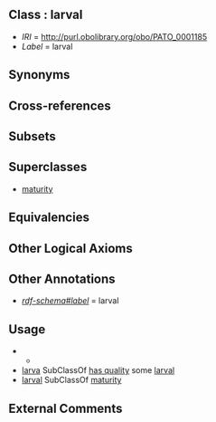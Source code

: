 
## Class : larval

 * *IRI* = http://purl.obolibrary.org/obo/PATO_0001185
 * *Label* = larval

## Synonyms


## Cross-references


## Subsets


## Superclasses

 * [maturity](../../PATO/61/PATO_0000261.md)

## Equivalencies


## Other Logical Axioms


## Other Annotations

 * *[rdf-schema#label](../../el/rdf-schema#label.md)* = larval

## Usage

 * -
 * [larva](../../UBERON/48/UBERON_0002548.md) SubClassOf [has quality](../../RO/86/RO_0000086.md) some [larval](../../PATO/85/PATO_0001185.md)
 * [larval](../../PATO/85/PATO_0001185.md) SubClassOf [maturity](../../PATO/61/PATO_0000261.md)

## External Comments

